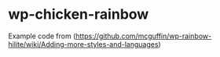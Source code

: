 wp-chicken-rainbow
==================

Example code from (https://github.com/mcguffin/wp-rainbow-hilite/wiki/Adding-more-styles-and-languages)
